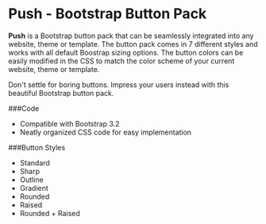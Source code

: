 # Push - Bootstrap Button Pack
**Push** is a Bootstrap button pack that can be seamlessly integrated into any website, theme or template. The button pack comes in 7 different styles and works with all default Boostrap sizing options. The button colors can be easily modified in the CSS to match the color scheme of your current website, theme or template.

Don't settle for boring buttons. Impress your users instead with this beautiful Bootstrap button pack.

###Code
- Compatible with Bootstrap 3.2
- Neatly organized CSS code for easy implementation

###Button Styles
- Standard
- Sharp
- Outline
- Gradient
- Rounded
- Raised
- Rounded + Raised